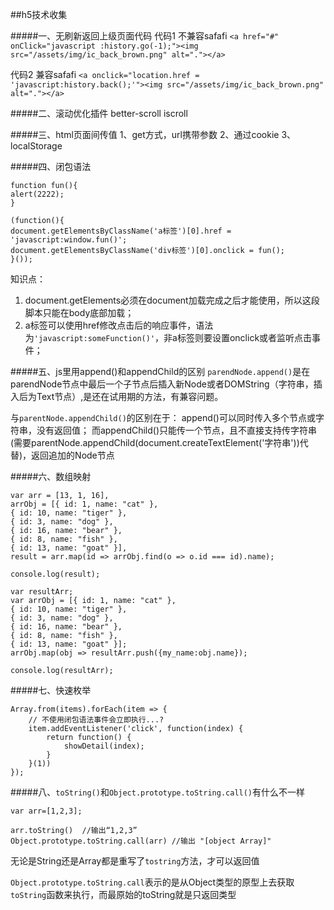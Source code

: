##h5技术收集

#####一、无刷新返回上级页面代码
代码1 不兼容safafi
`<a href="#" onClick="javascript :history.go(-1);"><img src="/assets/img/ic_back_brown.png" alt="."></a>`

代码2 兼容safafi
`<a onclick="location.href = 'javascript:history.back();'"><img src="/assets/img/ic_back_brown.png" alt="."></a>`


#####二、滚动优化插件
better-scroll
iscroll


#####三、html页面间传值
1、get方式，url携带参数
2、通过cookie
3、localStorage

#####四、闭包语法
```
function fun(){
alert(2222);
}

(function(){
document.getElementsByClassName('a标签')[0].href = 'javascript:window.fun()';
document.getElementsByClassName('div标签')[0].onclick = fun();
}());
```
知识点：
1. document.getElements必须在document加载完成之后才能使用，所以这段脚本只能在body底部加载；
2. a标签可以使用href修改点击后的响应事件，语法为`'javascript:someFunction()'`，非a标签则要设置onclick或者监听点击事件；


#####五、js里用append()和appendChild的区别
`parendNode.append()`是在parendNode节点中最后一个子节点后插入新Node或者DOMString（字符串，插入后为Text节点）,是还在试用期的方法，有兼容问题。

与`parentNode.appendChild()`的区别在于：
append()可以同时传入多个节点或字符串，没有返回值；
而appendChild()只能传一个节点，且不直接支持传字符串(需要parentNode.appendChild(document.createTextElement('字符串'))代替)，返回追加的Node节点


#####六、数组映射
```
var arr = [13, 1, 16],
arrObj = [{ id: 1, name: "cat" }, 
{ id: 10, name: "tiger" }, 
{ id: 3, name: "dog" }, 
{ id: 16, name: "bear" }, 
{ id: 8, name: "fish" }, 
{ id: 13, name: "goat" }],
result = arr.map(id => arrObj.find(o => o.id === id).name);

console.log(result);
```

```
var resultArr;
var arrObj = [{ id: 1, name: "cat" }, 
{ id: 10, name: "tiger" }, 
{ id: 3, name: "dog" }, 
{ id: 16, name: "bear" }, 
{ id: 8, name: "fish" }, 
{ id: 13, name: "goat" }];
arrObj.map(obj => resultArr.push({my_name:obj.name});

console.log(resultArr);
```


#####七、快速枚举
```
Array.from(items).forEach(item => {
    // 不使用闭包语法事件会立即执行...?
    item.addEventListener('click', function(index) {
        return function() {
            showDetail(index);
        }
    }(1))
});
```


#####八、`toString()`和`Object.prototype.toString.call()`有什么不一样
```
var arr=[1,2,3];

arr.toString()  //输出“1,2,3”
Object.prototype.toString.call(arr) //输出 "[object Array]"

```
无论是String还是Array都是重写了`tostring`方法，才可以返回值

`Object.prototype.toString.call`表示的是从Object类型的原型上去获取`toString`函数来执行，而最原始的toString就是只返回类型
